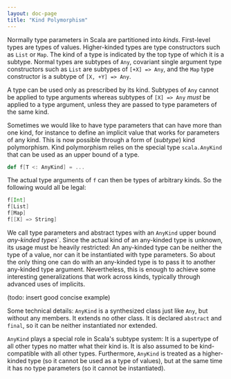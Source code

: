 ```yaml
---
layout: doc-page
title: "Kind Polymorphism"
---
```


Normally type parameters in Scala are partitioned into _kinds_. First-level types are types of values. Higher-kinded types are type constructors
such as `List` or `Map`. The kind of a type is indicated by the top type of which it is a subtype. Normal types are subtypes of `Any`,
covariant single argument type constructors such as `List` are subtypes of `[+X] => Any`, and the `Map` type constructor is
a subtype of `[X, +Y] => Any`.

A type can be used only as prescribed by its kind. Subtypes of `Any` cannot be applied to type arguments whereas subtypes of `[X] => Any`
_must_ be applied to a type argument, unless they are passed to type parameters of the same kind.

Sometimes we would like to have type parameters that can have more than one kind, for instance to define an implicit
value that works for parameters of any kind. This is now possible through a form of (_subtype_) kind polymorphism.
Kind polymorphism relies on the special type `scala.AnyKind` that can be used as an upper bound of a type.

```scala
def f[T <: AnyKind] = ...
```

The actual type arguments of `f` can then be types of arbitrary kinds. So the following would all be legal:

```scala
f[Int]
f[List]
f[Map]
f[[X] => String]
```

We call type parameters and abstract types with an `AnyKind` upper bound _any-kinded types_`.
Since the actual kind of an any-kinded type is unknown, its usage must be heavily restricted: An any-kinded type
can be neither the type of a value, nor can it be instantiated with type parameters. So about the only
thing one can do with an any-kinded type is to pass it to another any-kinded type argument.
Nevertheless, this is enough to achieve some interesting generalizations that work across kinds, typically
through advanced uses of implicits.

(todo: insert good concise example)

Some technical details: `AnyKind` is a synthesized class just like `Any`, but without any members. It extends no other class.
It is declared `abstract` and `final`, so it can be neither instantiated nor extended.

`AnyKind` plays a special role in Scala's subtype system: It is a supertype of all other types no matter what their kind is. It is also assumed to be kind-compatible with all other types. Furthermore, `AnyKind` is treated as a higher-kinded type (so it cannot be used as a type of values), but at the same time it has no type parameters (so it cannot be instantiated).
